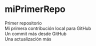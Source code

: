 # miPrimerRepo
Primer repositorio  
Mi primera contribución local para GitHub  
Un commit más desde GitHub  
Una actualización más
